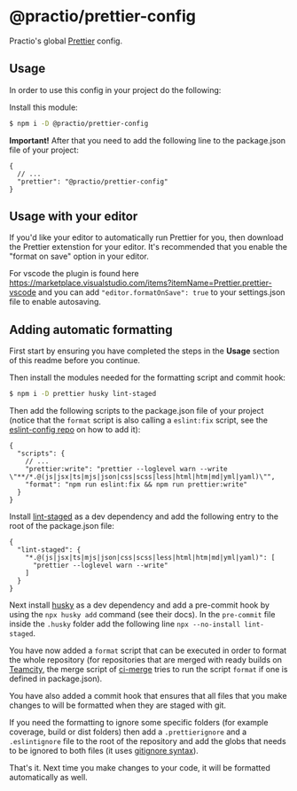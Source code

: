 # @practio/prettier-config

Practio's global [Prettier](https://prettier.io/) config.

## Usage

In order to use this config in your project do the following:

Install this module:

```bash
$ npm i -D @practio/prettier-config
```

**Important!** After that you need to add the following line to the package.json file of your project:

```jsonc
{
  // ...
  "prettier": "@practio/prettier-config"
}
```

## Usage with your editor

If you'd like your editor to automatically run Prettier for you, then download the Prettier extenstion for your editor. It's recommended that you enable the "format on save" option in your editor.

For vscode the plugin is found here https://marketplace.visualstudio.com/items?itemName=Prettier.prettier-vscode and you can add `"editor.formatOnSave": true` to your settings.json file to enable autosaving.

## Adding automatic formatting

First start by ensuring you have completed the steps in the **Usage** section of this readme before you continue.

Then install the modules needed for the formatting script and commit hook:

```bash
$ npm i -D prettier husky lint-staged
```

Then add the following scripts to the package.json file of your project (notice that the `format` script is also calling a `eslint:fix` script, see the [eslint-config repo](https://github.com/practio/eslint-config-practio) on how to add it):

```jsonc
{
  "scripts": {
    // ...
    "prettier:write": "prettier --loglevel warn --write \"**/*.@(js|jsx|ts|mjs|json|css|scss|less|html|htm|md|yml|yaml)\"",
    "format": "npm run eslint:fix && npm run prettier:write"
  }
}
```

Install [lint-staged](https://www.npmjs.com/package/lint-staged) as a dev dependency and add the following entry to the root of the package.json file:

```jsonc
{
  "lint-staged": {
    "*.@(js|jsx|ts|mjs|json|css|scss|less|html|htm|md|yml|yaml)": [
      "prettier --loglevel warn --write"
    ]
  }
}
```

Next install [husky](https://typicode.github.io/husky/#/?id=install) as a dev dependency and add a pre-commit hook by using the `npx husky add` command (see their docs). In the `pre-commit` file inside the `.husky` folder add the following line `npx --no-install lint-staged`.

You have now added a `format` script that can be executed in order to format the whole repository (for repositories that are merged with ready builds on [Teamcity](https://build.practio.com), the merge script of [ci-merge](https://github.com/practio/ci-merge) tries to run the script `format` if one is defined in package.json).

You have also added a commit hook that ensures that all files that you make changes to will be formatted when they are staged with git.

If you need the formatting to ignore some specific folders (for example coverage, build or dist folders) then add a `.prettierignore` and a `.eslintignore` file to the root of the repository and add the globs that needs to be ignored to both files (it uses [gitignore syntax](https://git-scm.com/docs/gitignore#_pattern_format)).

That's it. Next time you make changes to your code, it will be formatted automatically as well.
